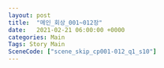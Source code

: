 ```yaml
---
layout: post
title:  "메인_회상_001~012장"
date:   2021-02-21 06:00:00 +0000
categories: Main
Tags: Story Main
SceneCode: ["scene_skip_cp001-012_q1_s10"]
---
```

